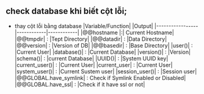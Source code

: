## check database khi biết cột lỗi;
- thay cột lỗi bằng database
|Variable/Function|		|Output|
|-----------------|------------|------------|
|@@hostname	|:|	Current Hostname|
|@@tmpdir|	:	|Tept Directory|
|@@datadir|	:	|Data Directory|
|@@version|	:	|Version of DB|
|@@basedir|	:	|Base Directory|
|user()|	:	|Current User|
|database()|	:	|Current Database|
|version()|	:	|Version|
|schema()|	:	|current Database|
|UUID()|	:	|System UUID key|
|current_user()|	:	|Current User|
|current_user|	:	|Current User|
|system_user()|	:	|Current Sustem user|
|session_user()|	:	|Session user|
|@@GLOBAL.have_symlink|	:	Check if Symlink Enabled or Disabled|
|@@GLOBAL.have_ssl|	:	|Check if it have ssl or not|
